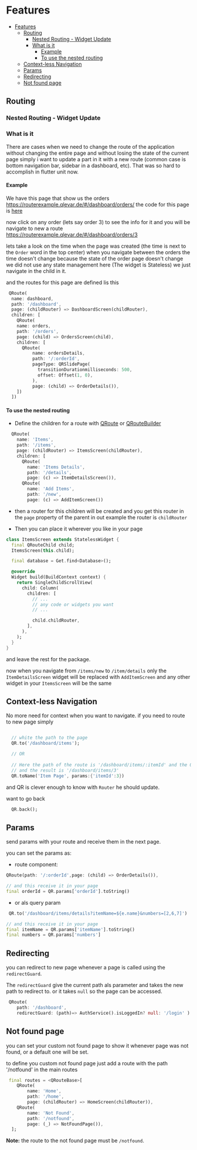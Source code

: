 # Features

- [Features](#features)
  - [Routing](#routing)
    - [Nested Routing - Widget Update](#nested-routing---widget-update)
    - [What is it](#what-is-it)
      - [Example](#example)
      - [To use the nested routing](#to-use-the-nested-routing)
  - [Context-less Navigation](#context-less-navigation)
  - [Params](#params)
  - [Redirecting](#redirecting)
  - [Not found page](#not-found-page)

## Routing

### Nested Routing - Widget Update

### What is it

There are cases when we need to change the route of the application without changing the entire page and without losing the state of the current page simply i want to update a part in it with a new route (common case is bottom navigation bar, sidebar in a dashboard, etc). That was so hard to accomplish in flutter unit now.

#### Example

We have this page that show us the orders
https://routerexample.qlevar.de/#/dashboard/orders/
the code for this page is [here](https://github.com/SchabanBo/qlevar_router/blob/master/example/lib/screens/dashboard/orders.dart)

now click on any order (lets say order 3) to see the info for it and you will be navigate to new a route
https://routerexample.qlevar.de/#/dashboard/orders/3

lets take a look on the time when the page was created (the time is next to the `Order` word in the top center)
when you navigate between the orders the time doesn't change because the state of the order page doesn't change we did not use any state management here (The widget is Stateless) we just navigate in the child in it.

and the routes for this page are defined lis this

```dart
 QRoute(
  name: dashboard,
  path: '/dashboard',
  page: (childRouter) => DashboardScreen(childRouter),
  children: [
    QRoute(
    name: orders,
    path: '/orders',
    page: (child) => OrdersScreen(child),
    children: [
      QRoute(
          name: ordersDetails,
          path: '/:orderId',
          pageType: QRSlidePage(
            transitionDurationmilliseconds: 500,
            offset: Offset(1, 0),
          ),
          page: (child) => OrderDetails()),
    ])
  ])

```

#### To use the nested routing

- Define the children for a route with [QRoute](#QRoute) or [QRouteBuilder](#QRouteBuilder)

```dart
  QRoute(
    name: 'Items',
    path: '/items',
    page: (childRouter) => ItemsScreen(childRouter),
    children: [
      QRoute(
        name: 'Items Details',
        path: '/details',
        page: (c) => ItemDetailsScreen()),
      QRoute(
        name: 'Add Items',
        path: '/new',
        page: (c) => AddItemScreen())

```

- then a router for this children will be created and you get this router in the `page` property of the parent in out example the router is `childRouter`

- Then you can place it wherever you like in your page

```dart
class ItemsScreen extends StatelessWidget {
  final QRouteChild child;
  ItemsScreen(this.child);

  final database = Get.find<Database>();

  @override
  Widget build(BuildContext context) {
    return SingleChildScrollView(
      child: Column(
        children: [
          // ...
          // any code or widgets you want
          // ...

          child.childRouter,
        ],
      ),
    );
  }
}

```

and leave the rest for the package.

now when you navigate from `/items/new` to `/item/details` only the `ItemDetailsScreen` widget will be replaced with `AddItemScreen` and any other widget in your `ItemsScreen` will be the same

## Context-less Navigation

No more need for context when you want to navigate.
if you need to route to new page simply

```dart

  // white the path to the page
  QR.to('/dashboard/items');

  // OR
  
  // Here the path of the route is '/dashboard/items/:itemId' and the QRoute.name = 'Item Page'
  // and the result is '/dashboard/items/3'
  QR.toName('Item Page', params:{'itemId':3})
```

and QR is clever enough to know with `Router` he should update.

want to go back

```dart
  QR.back();
```

## Params

send params with your route and receive them in the next page.

you can set the params as:

- route component:

```dart
QRoute(path: '/:orderId',page: (child) => OrderDetails()),

// and this receive it in your page
final orderId = QR.params['orderId'].toString()
```

- or als query param

```dart
 QR.to('/dashboard/items/details?itemName=${e.name}&numbers=[2,6,7]')

// and this receive it in your page
final itemName = QR.params['itemName'].toString()
final numbers = QR.params['numbers']
```

## Redirecting

you can redirect to new page whenever a page is called using the `redirectGuard`.

The `redirectGuard` give the current path als parameter and takes the new path to redirect to.
or it takes `null` so the page can be accessed.

```dart
 QRoute(
    path: '/dashboard',
    redirectGuard: (path)=> AuthService().isLoggedIn? null: '/login' )
```

## Not found page

you can set your custom not found page to show it whenever page was not found, or a default one will be set.

to define you custom not found page just add a route with the path '/notfound' in the main routes

```dart
 final routes = <QRouteBase>[
    QRoute(
        name: 'Home',
        path: '/home',
        page: (childRouter) => HomeScreen(childRouter)),
    QRoute(
        name: 'Not Found',
        path: '/notfound',
        page: (_) => NotFoundPage()),
  ];
```

**Note:** the route to the not found page must be `/notfound`.
